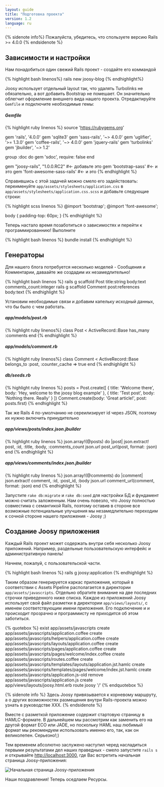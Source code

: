 ```yaml
---
layout: guide
title: "Подготовка проекта"
version: 1.2
language: ru
---
```




{% sidenote info%}
  Пожалуйста, убедитесь, что спользуете версию Rails >= 4.0.0
{% endsidenote %}

## Зависимости и настройки


Нам понадобиться один свежий Rails проект - создайте его коммандой

{% highlight bash linenos%}
  rails new joosy-blog
{% endhighlight%}

Joosy использует отдельный layout так, что удалять Turbolinks не обязательно, а вот добавить Bootstrap не помешает. Он значительно облегчит оформление внешнего вида нашего проекта.
Отредактируйте `Gemfile` и подключите  необходимые гемы:

##### Gemfile
{% highlight ruby linenos %}
  source 'https://rubygems.org'
 
  gem 'rails', '4.0.0'
  gem 'sqlite3'
  gem 'sass-rails', '~> 4.0.0'
  gem 'uglifier', '>= 1.3.0'
  gem 'coffee-rails', '~> 4.0.0'
  gem 'jquery-rails'
  gem 'turbolinks'
  gem 'jbuilder', '~> 1.2'
   
  group :doc do
    gem 'sdoc', require: false
  end
   
  gem "joosy-rails", "1.0.0.RC2"      #<- добавьте это
  gem 'bootstrap-sass'                #<- и это
  gem 'font-awesome-sass-rails'       #<- и это
{% endhighlight %}

Справившись с этой задачей можно смело его задействовать:  переименуйте `app/assets/stylesheets/application.css` в `app/assets/stylesheets/application.css.scss` и добавьте следующие строки:

{% highlight scss linenos %}
  @import 'bootstrap';
  @import 'font-awesome';
   
  body {
      padding-top: 60px;
  }
{% endhighlight %}

Теперь настало время позаботиться о зависимостях и перейти к программированнию! Выполните

{% highlight bash linenos %}
  bundle install
{% endhighlight %}

## Генераторы

Для нашего блога потребуется несколько моделей - Сообщения и Комментарии, даваайте же создадим их незамедлительно!

{% highlight bash linenos %}
  rails g scaffold Post title:string body:text comments_count:integer
  rails g scaffold Comment post:references body:text
{% endhighlight %}


Установим необходимые связи и добавим капельку исходный данных, что бы было с чем работать.

##### app/models/post.rb
{% highlight ruby linenos%}
  class Post < ActiveRecord::Base
    has_many :comments
  end
{% endhighlight %}

##### app/models/comment.rb
{% highlight ruby linenos%}
  class Comment < ActiveRecord::Base
    belongs_to :post, :counter_cache => true
  end
{% endhighlight %}

##### db/seeds.rb
{% highlight ruby linenos %}
  posts = Post.create([
    { title: 'Welcome there', body: 'Hey, welcome to the joosy blog example' },
    { title: 'Test post',     body: 'Nothing there. Really' }
  ])
  Comment.create(body: 'Great article!', post: posts.first)
{% endhighlight %}

Так же Rails 4 по-умолчанию не сереилизирует id через JSON, поэтому их нужно включить принудительно 

##### app/views/posts/index.json.jbuilder
{% highlight ruby linenos %}
  json.array!(@posts) do |post|
    json.extract! post, :id, :title, :body, :comments_count
    json.url post_url(post, format: :json)
  end
{% endhighlight %}

##### app/views/comments/index.json.jbuilder
{% highlight ruby linenos %}
  json.array!(@comments) do |comment|
    json.extract! comment, :id, :post_id, :body
    json.url comment_url(comment, format: :json)
  end
{% endhighlight %}

Запустите `rake db:migrate` и `rake db:seed` для настройки БД и фундамент можно считать заложенным. Нам очень повезло, что Joosy полностью совместима с семантикой Rails, поэтому оставив в стороне все возможные потенциальные  улучшения мы незамедлительно переходим к сочной стороне нашего приложения - Joosy ;) 

## Создание Joosy приложения

Каждый Rails  проект может содержать внутри себя несколько Joosy приложений. Например, раздельные пользовательскую интерфейс и административную панель!

Начнем, пожалуй, с пользовательской части. 

{% highlight bash linenos %}
  rails g joosy:application
{% endhighlight %}

Таким образом генерируется каркас приложения, который в соответствии с Assets Pipeline располагается в директории `app/assets/javascripts`. Отдельно обратите внимание на две последних строчки приведенного ниже списка. Каждое из приложений Joosy использует свой файл разметки в директории `app/views/layouts/`, с именем соответствующим имени приложения. Его подключение и и происходит прозрачно и программисту не приходится об этом заботиться. 

{% quotebox %}
  exist  app/assets/javascripts
  create  app/assets/javascripts/application.coffee
  create  app/assets/javascripts/helpers/application.coffee
  create  app/assets/javascripts/layouts/application.coffee
  create  app/assets/javascripts/pages/application.coffee
  create  app/assets/javascripts/pages/welcome/index.coffee
  create  app/assets/javascripts/routes.coffee
  create  app/assets/javascripts/templates/layouts/application.jst.hamlc
  create  app/assets/javascripts/templates/pages/welcome/index.jst.hamlc
  create  app/assets/javascripts/application.js-old
  remove  app/assets/javascripts/application.js
  create  app/views/layouts/joosy.html.erb
   route  joosy '/'
{% endquotebox %}

{% sidenote  info %}
Здесь Joosy привязывается к корневому маршруту, а о других возможностях размещения внутри Rails-проекта можно узнать в руководстве ХХХ. 
{% endsidenote %}

Вместе с разметкой приложение содержит стартовую страницу в HAMLC-формате. В дальнейшем мы рассмотрим как заменить его на другой формат ECO или JADE, но поскольку HAML наш любимый формат мы рекомендуем использовать именно его, так, как он великолепен. Серьезно!;)

Тем временем абсолютно заслужено наступил черед насладиться первыми результатами дел наших праведных  - смело запустите `rails s` и открывайте [http://localhost:3000](http://localhost:3000), где Вас встретить начальная страница Joosy-приложения:

![Начальная страница Joosy-приложения](http://i.imgur.com/2XMSWbo.png)

Наши поздравления! Теперь оседлаем Ресурсы.